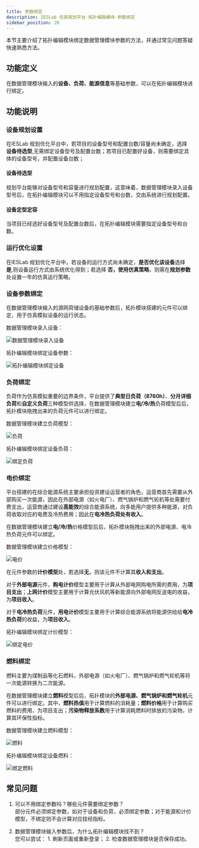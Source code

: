```yaml
---
title: 参数绑定
description: IESLab 仿真规划平台-拓扑编辑模块-参数绑定
sidebar_position: 20
---
```


本节主要介绍了拓扑编辑模块绑定数据管理模块参数的方法，并通过常见问题答疑快速熟悉方法。

## 功能定义

在数据管理模块输入的**设备、负荷、能源信息**等基础参数，可以在拓扑编辑模块进行绑定。

## 功能说明

### 设备规划设置

在IESLab 规划优化平台中，若项目的设备型号和配置台数/容量尚未确定，选择 **设备待选型**,无需绑定设备型号及配置台数；若项目已配置好设备，则需要绑定具体的设备型号，并配置设备台数；

#### 设备待选型

规划平台能够对设备型号和容量进行规划配置，这意味着，数据管理模块录入设备型号后，在拓扑编辑模块可以不用指定设备型号和台数，交由系统进行规划配置。

#### 设备定型定容

当项目已经选好设备型号及配置台数后，在拓扑编辑模块需要指定设备型号和台数。

### 运行优化设置

在IESLab 规划优化平台中，若设备的运行方式尚未确定，**是否优化该设备**选择 **是**,则设备运行方式由系统优化得到；若选择 **否，使用仿真策略**，则需在**规划参数**处设置一年的仿真运行策略。


### 设备参数绑定

在数据管理模块输入的源网荷储设备的基础参数后，拓扑模块搭建的元件可以绑定，用于仿真模拟设备的运行状态。

数据管理模块录入设备：

![数据管理模块录入设备](./device%20new.png "数据管理模块录入设备")

拓扑编辑模块绑定设备参数：

![拓扑编辑模块绑定设备](./device.png "拓扑编辑模块绑定设备")

### 负荷绑定

负荷作为仿真模拟重要的边界条件，平台提供了**典型日负荷（8760h）**、**分月详细负荷**和**自定义负荷**三种模型供选择，在数据管理模块建立**电/冷/热**负荷模型后后，拓扑模块拖拽出来的负荷元件可以进行绑定。

数据管理模块建立负荷模型：

![负荷](./loadnew.png "负荷")

拓扑编辑模块绑定设备负荷：

![绑定负荷](./load.png "绑定负荷")

### 电价绑定

平台搭建的在综合能源系统主要承担投资建设运营者的角色，运营商首先需要从外部购买一次能源，因此在外部电源（如火电厂）、燃气锅炉和燃气轮机等处需要付费支出，运营商通过建设**高能效**的综合能源系统，向多能用户提供多种能源，对负荷收取对应的电费及冷热费用；因此在**电冷热负荷处有收入**。


在数据管理模块建立**电/冷/热**价格模型后后，拓扑模块拖拽出来的外部电源、电冷热负荷元件可以绑定。

数据管理模块建立价格模型：

![电价](./typical-time.png "电价")

在元件参数的**计价模型**处，若选择**无**，则该元件不计算其**收入和支出**。

对于**外部电源**元件，**购电计价**模型主要用于计算从外部电网购电所需的费用，为**项目支出**；**上网计价**模型主要用于计算光伏风机等新能源向外部电网反送电的收益，为**项目收入**。

对于**电冷热负荷**元件，**用电计价**模型主要用于计算综合能源系统将能源供给给**电冷热负荷**的收益，为**项目收入**。

拓扑编辑模块绑定计价模型：

![绑定电价](./price.png "绑定电价")

### 燃料绑定

燃料主要为煤制品等化石燃料，外部电源（如火电厂）、燃气锅炉和燃气轮机等将一次能源转换为二次能源。

在数据管理模块建立**燃料**模型后后，拓扑模块的**外部电源、燃气锅炉和燃气轮机**元件可以进行绑定。其中，**燃料热值**用于计算燃料的消耗量；**燃料价格**用于计算购买燃料的费用，为项目支出；**污染物释放系数**用于计算消耗燃料时排放的污染物，计算其环保性指标。

数据管理模块建立燃料模型：

![燃料](./fuelnew.png "燃料")

拓扑编辑模块绑定设备燃料：

![绑定燃料](./fuel.png "绑定燃料")


## 常见问题

1. 可以不用绑定参数吗？哪些元件需要绑定参数？  
   部分元件必须绑定参数，如对于设备和负荷，必须绑定参数；对于能源和计价模型，不绑定则不会计算对应技经指标。

2. 数据管理模块输入参数后，为什么拓扑编辑模块找不到？  
   您可以尝试： 1. 刷新页面或重新登录； 2. 检查数据管理模块是否保存成功。